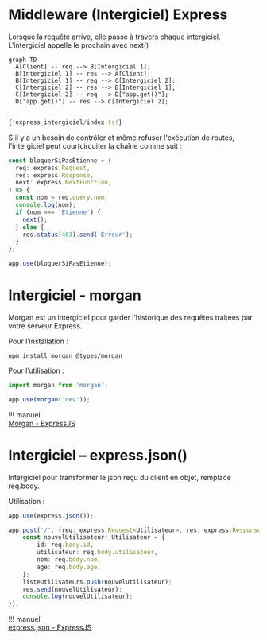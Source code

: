 # Middleware (Intergiciel) Express 

Lorsque la requête arrive, elle passe à travers chaque intergiciel.  
L’intergiciel appelle le prochain avec next()  


``` mermaid
graph TD
  A[Client] -- req --> B[Intergiciel 1];
  B[Intergiciel 1] -- res --> A[Client];
  B[Intergiciel 1] -- req --> C[Intergiciel 2];
  C[Intergiciel 2] -- res --> B[Intergiciel 1];
  C[Intergiciel 2] -- req --> D["app.get()"];
  D["app.get()"] -- res --> C[Intergiciel 2];
 
```

``` ts title="index.ts"  
{!express_intergiciel/index.ts!}

```

S'il y a un besoin de contrôler et même refuser l'exécution de routes, l'intergiciel peut courtcircuiter la chaîne comme suit :  

``` ts title="mini-securite.ts"  
const bloquerSiPasEtienne = (
  req: express.Request,
  res: express.Response,
  next: express.NextFunction,
) => {
  const nom = req.query.nom;
  console.log(nom);
  if (nom === 'Etienne') {
    next();
  } else {
    res.status(403).send('Erreur');
  }
};

app.use(bloquerSiPasEtienne);
```

# Intergiciel - morgan  

Morgan est un intergiciel pour garder l’historique des requêtes traitées par votre serveur Express.

Pour l’installation :
``` nodejsrepl title="console"
npm install morgan @types/morgan
```

Pour l’utilisation :  

``` ts title="utilisation_morgan.ts"
import morgan from 'morgan’;

app.use(morgan('dev'));

```

!!! manuel  
    [Morgan - ExpressJS](https://expressjs.com/en/resources/middleware/morgan.html)  


# Intergiciel – express.json()  

Intergiciel pour transformer le json reçu du client en objet, remplace req.body.  

Utilisation :  

``` ts title="utilisateurs.ts"
app.use(express.json());

app.post('/', (req: express.Request<Utilisateur>, res: express.Response) => {
    const nouvelUtilisateur: Utilisateur = {
        id: req.body.id,
        utilisateur: req.body.utilisateur,
        nom: req.body.nom,
        age: req.body.age,
    };
    listeUtilisateurs.push(nouvelUtilisateur);
    res.send(nouvelUtilisateur);
    console.log(nouvelUtilisateur);
});

```

!!! manuel  
    [express.json - ExpressJS](https://expressjs.com/en/api.html#express.json)  

